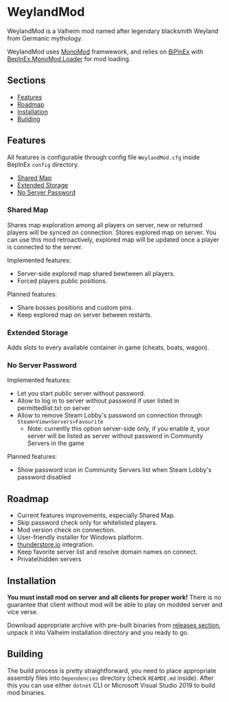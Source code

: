 # WeylandMod

WeylandMod is a Valheim mod named after legendary blacksmith Weyland from Germanic mythology.

WeylandMod uses [MonoMod](https://github.com/MonoMod/MonoMod) framwework, and relies on [BiPinEx](https://github.com/BepInEx/BepInEx) with [BepInEx.MonoMod.Loader](https://github.com/BepInEx/BepInEx.MonoMod.Loader) for mod loading.

## Sections

* [Features](#features)
* [Roadmap](#roadmap)
* [Installation](#installation)
* [Building](#building)

## Features

All features is configurable through config file `WeylandMod.cfg` inside BepInEx `config` directory.

* [Shared Map](#shared-map)
* [Extended Storage](#extended-storage)
* [No Server Password](#no-server-password)

### Shared Map

Shares map exploration among all players on server, new or returned players will be synced on connection. Stores explored map on server. You can use this mod retroactively, explored map will be updated once a player is connected to the server.

Implemented features:

* Server-side explored map shared bewtween all players.
* Forced players public positions.

Planned features:

* Share bosses positions and custom pins.
* Keep explored map on server between restarts.

### Extended Storage

Adds slots to every available container in game (cheats, boats, wagon).

### No Server Password

Implemented features:

* Let you start public server without password.
* Allow to log in to server without password if user listed in permittedlist.txt on server
* Allow to remove Steam Lobby's password on connection through `Steam>View>Servers>Favourite`
  * Note: currently this option server-side only, if you enable it, your server will be listed as server without password in Community Servers in the game

Planned features:

* Show password icon in Community Servers list when Steam Lobby's password disabled

## Roadmap

* Current features improvements, especially Shared Map.
* Skip password check only for whitelisted players.
* Mod version check on connection.
* User-friendly installer for Windows platform.
* [thunderstore.io](https://thunderstore.io/) integration.
* Keep favorite server list and resolve domain names on connect.
* Private\hidden servers

## Installation

**You must install mod on server and all clients for proper work!** There is no guarantee that client without mod will be able to play on modded server and vice verse.

Download appropriate archive with pre-built binaries from [releases section](https://github.com/WeylandMod/WeylandMod/releases), unpack it into Valheim installation directory and you ready to go.

## Building

The build process is pretty straightforward, you need to place appropriate assembly files into `Dependencies` directory (check `REAMDE.md` inside). After this you can use either `dotnet` CLI or Microsoft Visual Studio 2019 to build mod binaries.
